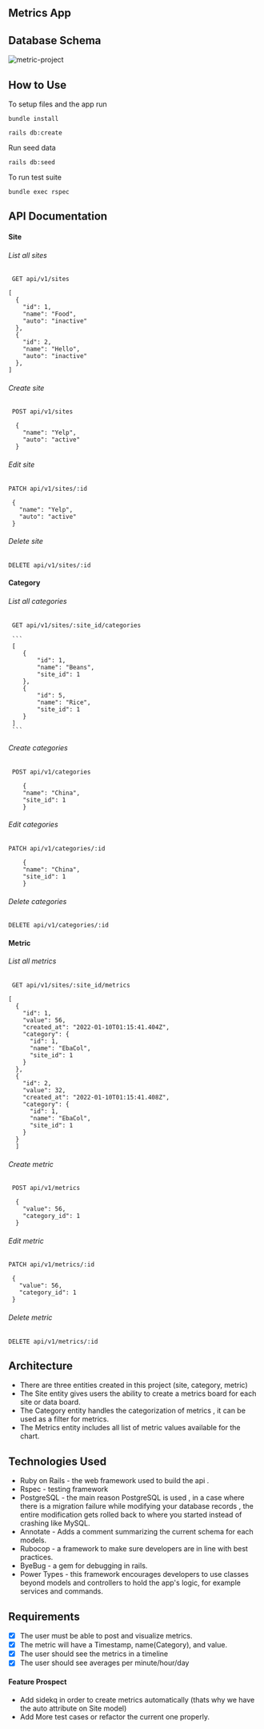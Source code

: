## Metrics App


## Database Schema
  <img src="app/assets/images/screenshot.png" alt="metric-project">

## How to Use
To setup files and the app run
```
bundle install
```
```
rails db:create
```

Run seed data
```
rails db:seed
```
To run test suite
```
bundle exec rspec 
```
## API Documentation

#### Site
###### List all sites
     GET api/v1/sites
```
[
  {
    "id": 1,
    "name": "Food",
    "auto": "inactive"
  },
  {
    "id": 2,
    "name": "Hello",
    "auto": "inactive"
  },
]
```

###### Create site
     POST api/v1/sites
```
  {
    "name": "Yelp",
    "auto": "active"
  }
```
###### Edit site
    PATCH api/v1/sites/:id
 ```
  {
    "name": "Yelp",
    "auto": "active"
  }

 ```
###### Delete site
	DELETE api/v1/sites/:id


#### Category
###### List all categories
     GET api/v1/sites/:site_id/categories

     ```
     [
        {
            "id": 1,
            "name": "Beans",
            "site_id": 1
        },
        {
            "id": 5,
            "name": "Rice",
            "site_id": 1
        }
     ]
     ```
###### Create categories
     POST api/v1/categories
```
    {
    "name": "China",
    "site_id": 1
    }
```
###### Edit categories
    PATCH api/v1/categories/:id
```
    {
    "name": "China",
    "site_id": 1
    }

 ```

###### Delete categories
	DELETE api/v1/categories/:id


#### Metric
###### List all metrics
     GET api/v1/sites/:site_id/metrics
```
[
  {
    "id": 1,
    "value": 56,
    "created_at": "2022-01-10T01:15:41.404Z",
    "category": {
      "id": 1,
      "name": "EbaCol",
      "site_id": 1
    }
  },
  {
    "id": 2,
    "value": 32,
    "created_at": "2022-01-10T01:15:41.408Z",
    "category": {
      "id": 1,
      "name": "EbaCol",
      "site_id": 1
    }
  }
  ]
```

###### Create metric
     POST api/v1/metrics
```
  {
    "value": 56,
    "category_id": 1
  }
```
###### Edit metric
    PATCH api/v1/metrics/:id
 ```
  {
    "value": 56,
    "category_id": 1
  }

 ```
###### Delete metric
	DELETE api/v1/metrics/:id

## Architecture
- There are three entities created in this project (site, category, metric)
- The Site entity gives users the ability to create a metrics board for each site or data board.
- The Category entity handles the categorization of metrics , it can be used as a filter for metrics.
- The Metrics entity includes all list of metric values available for the chart.

## Technologies Used
- Ruby on Rails - the web framework used to build the api .
- Rspec - testing framework
- PostgreSQL -  the main reason PostgreSQL is used , in a case where there is a migration failure while modifying your database records , the entire modification gets rolled back to where you started instead of crashing like  MySQL.
- Annotate - Adds a comment summarizing the current schema for each models.
- Rubocop - a framework to make sure developers are in line with best practices.
- ByeBug - a gem for debugging in rails.
- Power Types - this framework encourages developers to use classes beyond models and controllers to hold the app's logic, for example services and commands.

## Requirements

- [x] The user must be able to post and visualize metrics.
- [x] The metric will have a Timestamp, name(Category), and value.
- [x] The user should see the metrics in a timeline
- [x] The user should see averages per minute/hour/day

#### Feature Prospect
 - Add sidekq in order to create metrics automatically (thats why we have the auto attribute on Site model)
 - Add More test cases or refactor the current one properly.
